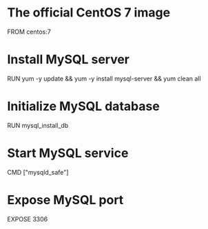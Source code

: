 # The official CentOS 7 image
FROM centos:7

# Install MySQL server
RUN yum -y update &&
    yum -y install mysql-server && 
    yum clean all

# Initialize MySQL database
RUN mysql_install_db 

# Start MySQL service
CMD ["mysqld_safe"]

# Expose MySQL port
EXPOSE 3306